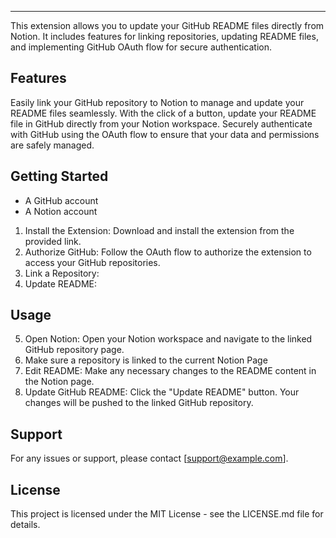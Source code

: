 
---
This extension allows you to update your GitHub README files directly from Notion. It includes features for linking repositories, updating README files, and implementing GitHub OAuth flow for secure authentication. 
## Features 
Easily link your GitHub repository to Notion to manage and update your README files seamlessly. 
With the click of a button, update your README file in GitHub directly from your Notion workspace. 
Securely authenticate with GitHub using the OAuth flow to ensure that your data and permissions are safely managed. 
## Getting Started 
- A GitHub account 
- A Notion account 
1. Install the Extension:
Download and install the extension from the provided link. 
2. Authorize GitHub:
Follow the OAuth flow to authorize the extension to access your GitHub repositories. 
3. Link a Repository: 
4. Update README: 
## Usage 
5. Open Notion:
Open your Notion workspace and navigate to the linked GitHub repository page. 
6. Make sure a repository is linked to the current Notion Page 
7. Edit README:
Make any necessary changes to the README content in the Notion page. 
8. Update GitHub README:
Click the "Update README" button. Your changes will be pushed to the linked GitHub repository. 
## Support 
For any issues or support, please contact [support@example.com]. 
## License 
This project is licensed under the MIT License - see the LICENSE.md file for details. 

